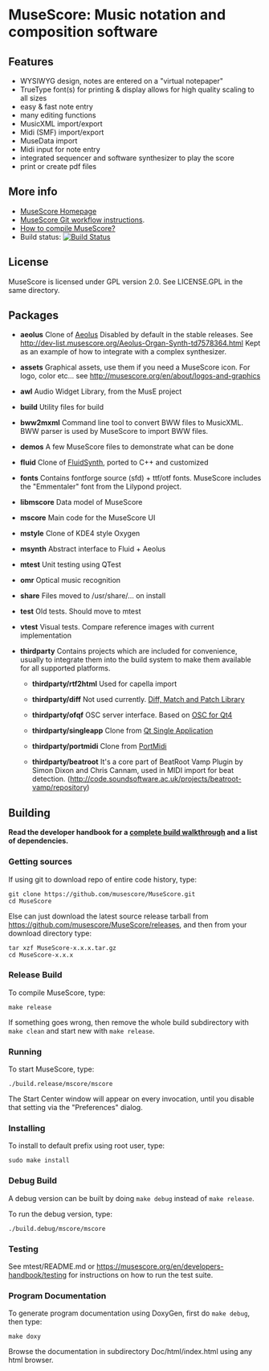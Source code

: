 # MuseScore: Music notation and composition software

## Features

* WYSIWYG design, notes are entered on a "virtual notepaper"
* TrueType font(s) for printing & display allows for high quality scaling to all sizes
* easy & fast note entry
* many editing functions
* MusicXML import/export
* Midi (SMF) import/export
* MuseData import
* Midi input for note entry
* integrated sequencer and software synthesizer to play the score
* print or create pdf files

## More info
* [MuseScore Homepage](http://musescore.org)
* [MuseScore Git workflow instructions](http://musescore.org/en/developers-handbook/git-workflow).
* [How to compile MuseScore?](http://musescore.org/en/developers-handbook/compilation)
* Build status: [![Build Status](https://secure.travis-ci.org/musescore/MuseScore.png)](http://travis-ci.org/musescore/MuseScore)

## License
MuseScore is licensed under GPL version 2.0. See LICENSE.GPL in the same directory.

## Packages
* **aeolus** Clone of [Aeolus](http://kokkinizita.linuxaudio.org/linuxaudio/aeolus/)
Disabled by default in the stable releases. See http://dev-list.musescore.org/Aeolus-Organ-Synth-td7578364.html
Kept as an example of how to integrate with a complex synthesizer.

* **assets** Graphical assets, use them if you need a MuseScore icon. For logo, color etc... see http://musescore.org/en/about/logos-and-graphics 

* **awl** Audio Widget Library, from the MusE project

* **build** Utility files for build

* **bww2mxml** Command line tool to convert BWW files to MusicXML. BWW parser is used by MuseScore to import BWW files.

* **demos** A few MuseScore files to demonstrate what can be done

* **fluid** Clone of [FluidSynth](http://sourceforge.net/apps/trac/fluidsynth/), ported to C++ and customized

* **fonts** Contains fontforge source (sfd) + ttf/otf fonts. MuseScore includes the "Emmentaler" font from the Lilypond project.

* **libmscore** Data model of MuseScore

* **mscore** Main code for the MuseScore UI

* **mstyle** Clone of KDE4 style Oxygen

* **msynth** Abstract interface to Fluid + Aeolus

* **mtest** Unit testing using QTest

* **omr** Optical music recognition

* **share** Files moved to /usr/share/... on install

* **test** Old tests. Should move to mtest

* **vtest** Visual tests. Compare reference images with current implementation

* **thirdparty** Contains projects which are included for convenience, usually to integrate them into the build system to make them available for all supported platforms.

    * **thirdparty/rtf2html**
    Used for capella import

    * **thirdparty/diff**
    Not used currently. [Diff, Match and Patch Library](http://code.google.com/p/google-diff-match-patch/)

    * **thirdparty/ofqf**
    OSC server interface. Based on [OSC for Qt4](http://www.arnoldarts.de/ofqf.html)

    * **thirdparty/singleapp**
    Clone from [Qt Single Application](http://qt.gitorious.org/qt-solutions/qt-solutions/trees/master/qtsingleapplication)

    * **thirdparty/portmidi**
    Clone from [PortMidi](http://portmedia.sourceforge.net/)
   
    * **thirdparty/beatroot**
    It's a core part of BeatRoot Vamp Plugin by Simon Dixon and Chris Cannam, 
    used in MIDI import for beat detection. (http://code.soundsoftware.ac.uk/projects/beatroot-vamp/repository)


## Building
**Read the developer handbook for a [complete build walkthrough](http://musescore.org/en/developers-handbook/compilation) and a list of dependencies.**

### Getting sources
If using git to download repo of entire code history, type:

    git clone https://github.com/musescore/MuseScore.git
    cd MuseScore

Else can just download the latest source release tarball from https://github.com/musescore/MuseScore/releases, and then from your download directory type:

    tar xzf MuseScore-x.x.x.tar.gz
    cd MuseScore-x.x.x

### Release Build
To compile MuseScore, type:

    make release

If something goes wrong, then remove the whole build subdirectory with `make clean` and start new with `make release`.

### Running
To start MuseScore, type:

    ./build.release/mscore/mscore

The Start Center window will appear on every invocation, until you disable that setting via the "Preferences" dialog.

### Installing 
To install to default prefix using root user, type:

    sudo make install

### Debug Build
A debug version can be built by doing `make debug` instead of `make release`.

To run the debug version, type:

    ./build.debug/mscore/mscore

### Testing
See mtest/README.md or https://musescore.org/en/developers-handbook/testing for instructions on how to run the test suite.

### Program Documentation
To generate program documentation using DoxyGen, first do `make debug`, then type:

    make doxy

Browse the documentation in subdirectory Doc/html/index.html using any html browser.
